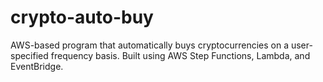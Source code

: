 # crypto-auto-buy
AWS-based program that automatically buys cryptocurrencies on a user-specified frequency basis. Built using AWS Step Functions, Lambda, and EventBridge.

